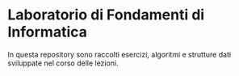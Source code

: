 # Laboratorio di Fondamenti di Informatica
In questa repository sono raccolti esercizi, algoritmi e strutture dati sviluppate nel corso delle lezioni.
